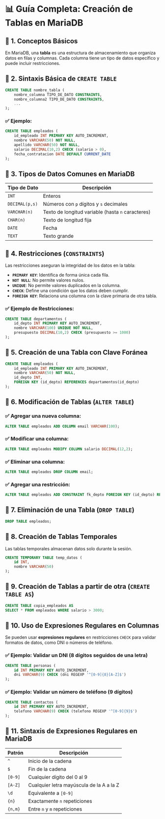 # 📊 Guía Completa: Creación de Tablas en MariaDB

## 🔹 1. Conceptos Básicos
En MariaDB, una **tabla** es una estructura de almacenamiento que organiza datos en filas y columnas. Cada columna tiene un tipo de datos específico y puede incluir restricciones.

## 🔹 2. Sintaxis Básica de `CREATE TABLE`
```sql
CREATE TABLE nombre_tabla (
    nombre_columna TIPO_DE_DATO CONSTRAINTS,
    nombre_columna2 TIPO_DE_DATO CONSTRAINTS,
    ...
);
```

### ✅ Ejemplo:
```sql
CREATE TABLE empleados (
    id_empleado INT PRIMARY KEY AUTO_INCREMENT,
    nombre VARCHAR(50) NOT NULL,
    apellido VARCHAR(50) NOT NULL,
    salario DECIMAL(10,2) CHECK (salario > 0),
    fecha_contratacion DATE DEFAULT CURRENT_DATE
);
```

## 🔹 3. Tipos de Datos Comunes en MariaDB
| Tipo de Dato  | Descripción |
|--------------|-------------|
| `INT` | Enteros |
| `DECIMAL(p,s)` | Números con `p` dígitos y `s` decimales |
| `VARCHAR(n)` | Texto de longitud variable (hasta `n` caracteres) |
| `CHAR(n)` | Texto de longitud fija |
| `DATE` | Fecha |
| `TEXT` | Texto grande |

## 🔹 4. Restricciones (`CONSTRAINTS`)
Las restricciones aseguran la integridad de los datos en la tabla:
- **`PRIMARY KEY`**: Identifica de forma única cada fila.
- **`NOT NULL`**: No permite valores nulos.
- **`UNIQUE`**: No permite valores duplicados en la columna.
- **`CHECK`**: Define una condición que los datos deben cumplir.
- **`FOREIGN KEY`**: Relaciona una columna con la clave primaria de otra tabla.

### ✅ Ejemplo de Restricciones:
```sql
CREATE TABLE departamentos (
    id_depto INT PRIMARY KEY AUTO_INCREMENT,
    nombre VARCHAR(100) UNIQUE NOT NULL,
    presupuesto DECIMAL(10,2) CHECK (presupuesto >= 1000)
);
```

## 🔹 5. Creación de una Tabla con Clave Foránea
```sql
CREATE TABLE empleados (
    id_empleado INT PRIMARY KEY AUTO_INCREMENT,
    nombre VARCHAR(50) NOT NULL,
    id_depto INT,
    FOREIGN KEY (id_depto) REFERENCES departamentos(id_depto)
);
```

## 🔹 6. Modificación de Tablas (`ALTER TABLE`)

### ✅ Agregar una nueva columna:
```sql
ALTER TABLE empleados ADD COLUMN email VARCHAR(100);
```

### ✅ Modificar una columna:
```sql
ALTER TABLE empleados MODIFY COLUMN salario DECIMAL(12,2);
```

### ✅ Eliminar una columna:
```sql
ALTER TABLE empleados DROP COLUMN email;
```

### ✅ Agregar una restricción:
```sql
ALTER TABLE empleados ADD CONSTRAINT fk_depto FOREIGN KEY (id_depto) REFERENCES departamentos(id_depto);
```

## 🔹 7. Eliminación de una Tabla (`DROP TABLE`)
```sql
DROP TABLE empleados;
```

## 🔹 8. Creación de Tablas Temporales
Las tablas temporales almacenan datos solo durante la sesión.
```sql
CREATE TEMPORARY TABLE temp_datos (
    id INT,
    nombre VARCHAR(50)
);
```

## 🔹 9. Creación de Tablas a partir de otra (`CREATE TABLE AS`)
```sql
CREATE TABLE copia_empleados AS
SELECT * FROM empleados WHERE salario > 3000;
```

## 🔹 10. Uso de Expresiones Regulares en Columnas
Se pueden usar **expresiones regulares** en restricciones `CHECK` para validar formatos de datos, como DNI o números de teléfono.

### ✅ Ejemplo: Validar un DNI (8 dígitos seguidos de una letra)
```sql
CREATE TABLE personas (
    id INT PRIMARY KEY AUTO_INCREMENT,
    dni VARCHAR(9) CHECK (dni REGEXP '^[0-9]{8}[A-Z]$')
);
```

### ✅ Ejemplo: Validar un número de teléfono (9 dígitos)
```sql
CREATE TABLE contactos (
    id INT PRIMARY KEY AUTO_INCREMENT,
    telefono VARCHAR(9) CHECK (telefono REGEXP '^[0-9]{9}$')
);
```

## 🔹 11. Sintaxis de Expresiones Regulares en MariaDB
| Patrón | Descripción |
|---------|-------------|
| `^` | Inicio de la cadena |
| `$` | Fin de la cadena |
| `[0-9]` | Cualquier dígito del 0 al 9 |
| `[A-Z]` | Cualquier letra mayúscula de la A a la Z |
| `\d` | Equivalente a `[0-9]` |
| `{n}` | Exactamente `n` repeticiones |
| `{n,m}` | Entre `n` y `m` repeticiones |



